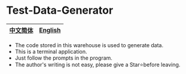 # Test-Data-Generator
|[中文简体](https://github.com/zjx-kimi/Test-Data-Generator/tree/zh-cn-1.0)|[English](https://github.com/zjx-kimi/Test-Data-Generator/tree/en-1.0)|
|:-:|:-:|
- The code stored in this warehouse is used to generate data.
- This is a terminal application.
- Just follow the prompts in the program.
- The author's writing is not easy, please give a Star⭐before leaving.

